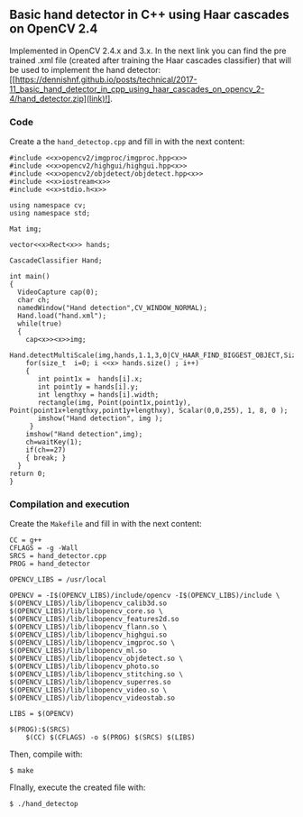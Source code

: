 
## Basic hand detector in C++ using Haar cascades on OpenCV 2.4 ##

Implemented in OpenCV 2.4.x and 3.x. In the next link you can find the pre trained .xml file (created after training the Haar cascades classifier) that will be used to implement the hand detector: [[https://dennishnf.github.io/posts/technical/2017-11_basic_hand_detector_in_cpp_using_haar_cascades_on_opencv_2-4/hand_detector.zip](link)!].

### Code ###

Create a the ```hand_detectop.cpp``` and fill in with the next content:

```
#include <<x>opencv2/imgproc/imgproc.hpp<x>>
#include <<x>opencv2/highgui/highgui.hpp<x>>
#include <<x>opencv2/objdetect/objdetect.hpp<x>>
#include <<x>iostream<x>>
#include <<x>stdio.h<x>>
     
using namespace cv;
using namespace std;
      
Mat img;
     
vector<<x>Rect<x>> hands;
     
CascadeClassifier Hand;
     
int main()
{
  VideoCapture cap(0);
  char ch;
  namedWindow("Hand detection",CV_WINDOW_NORMAL);
  Hand.load("hand.xml");
  while(true)
  {
    cap<x>><x>>img;
    Hand.detectMultiScale(img,hands,1.1,3,0|CV_HAAR_FIND_BIGGEST_OBJECT,Size(30,30));
    for(size_t  i=0; i <<x> hands.size() ; i++)
    {
       int point1x =  hands[i].x;
       int point1y = hands[i].y;
       int lengthxy = hands[i].width;
       rectangle(img, Point(point1x,point1y), Point(point1x+lengthxy,point1y+lengthxy), Scalar(0,0,255), 1, 8, 0 );
       imshow("Hand detection", img );
     }  
    imshow("Hand detection",img);
    ch=waitKey(1);
    if(ch==27)
    { break; }  
  }
return 0;
}
```

### Compilation and execution ###

Create the ```Makefile``` and fill in with the next content:

```
CC = g++
CFLAGS = -g -Wall
SRCS = hand_detector.cpp
PROG = hand_detector
          
OPENCV_LIBS = /usr/local
      
OPENCV = -I$(OPENCV_LIBS)/include/opencv -I$(OPENCV_LIBS)/include \
$(OPENCV_LIBS)/lib/libopencv_calib3d.so $(OPENCV_LIBS)/lib/libopencv_core.so \
$(OPENCV_LIBS)/lib/libopencv_features2d.so $(OPENCV_LIBS)/lib/libopencv_flann.so \
$(OPENCV_LIBS)/lib/libopencv_highgui.so $(OPENCV_LIBS)/lib/libopencv_imgproc.so \
$(OPENCV_LIBS)/lib/libopencv_ml.so $(OPENCV_LIBS)/lib/libopencv_objdetect.so \
$(OPENCV_LIBS)/lib/libopencv_photo.so $(OPENCV_LIBS)/lib/libopencv_stitching.so \
$(OPENCV_LIBS)/lib/libopencv_superres.so $(OPENCV_LIBS)/lib/libopencv_video.so \
$(OPENCV_LIBS)/lib/libopencv_videostab.so
      
LIBS = $(OPENCV)
      
$(PROG):$(SRCS)
	$(CC) $(CFLAGS) -o $(PROG) $(SRCS) $(LIBS)
```

Then, compile with:

```
$ make
```

FInally, execute the created file with:

```
$ ./hand_detectop
```



